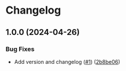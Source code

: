 # Changelog

## 1.0.0 (2024-04-26)


### Bug Fixes

* Add version and changelog ([#1](https://github.com/Remote-Falcon/remote-falcon-viewer/issues/1)) ([2b8be06](https://github.com/Remote-Falcon/remote-falcon-viewer/commit/2b8be06969037451ce0475163518fde68835d105))
